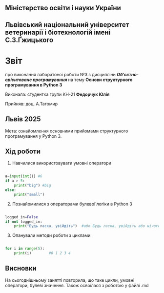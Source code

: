 ## Міністерство освіти і науки України

## Львівський національний університет ветеринарії і біотехнологій імені С.З.Ґжицького

# Звіт

про виконання лаборатоної роботи №3 з дисципліни ***Об'єктно-орієнтоване програмування*** на тему **Основи структурного програмування в Python 3**

Виконала: студентка групи КН-21 **Федорчук Юлія**

Прийняв: доц. А.Татомир

## Львів 2025

Мета: ознайомлення основними прийомами структурного
програмування у Python 3.

## Хід роботи

1. Навчилися використовувати умовні оператори

```py

a=input(int()) #6
if a > 5:
    print("big") #big
else:
    print("small") 

```
2. Познайомилися з операторами булевої логіки в Python 3

```py

logged_in=False
if not logged_in:
    print("Будь ласка, увійдіть")  #або Будь ласка, увійдіть або нічого

```
3. Опанували методи роботи з циклами

```py

for i in range(5):
    print(i)        #0 1 2 3 4

```
## Висновки

На сьогоднішньому занятті повторила, що таке цикли, умовні оператори, булеві значення. Також освоїлася з роботою у файлі .md
